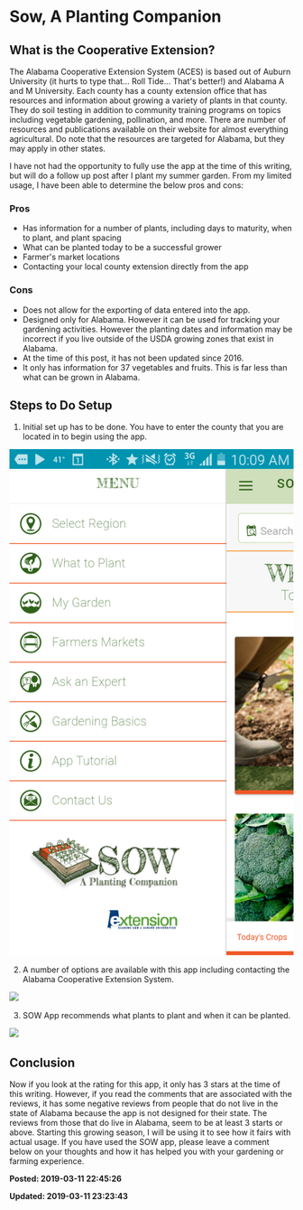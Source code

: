 # Sow, A Planting Companion

## What is the Cooperative Extension?

The Alabama Cooperative Extension System (ACES) is based out of Auburn University (it hurts to type that... Roll Tide... That's better!) 
and Alabama A and M University. Each county has a county extension office that has resources and information about growing a variety 
of plants in that county. They do soil testing in addition to community training programs on topics including vegetable gardening, 
pollination, and more. There are number of resources and publications available on their website for almost everything agricultural. 
Do note that the resources are targeted for Alabama, but they may apply in other states.
 
I have not had the opportunity to fully use the app at the time of this writing, but will do a follow up post after I plant my summer 
garden. From my limited usage, I have been able to determine the below pros and cons:

### Pros

* Has information for a number of plants, including days to maturity, when to plant, and plant spacing
* What can be planted today to be a successful grower
* Farmer's market locations
* Contacting your local county extension directly from the app

### Cons

* Does not allow for the exporting of data entered into the app.
* Designed only for Alabama. However it can be used for tracking your gardening activities. However the planting 
dates and information may be incorrect if you live outside of the USDA growing zones that exist in Alabama.
* At the time of this post, it has not been updated since 2016.
* It only has information for 37 vegetables and fruits. This is far less than what can be grown in Alabama.

## Steps to Do Setup

1) Initial set up has to be done. You have to enter the county that you are located in to begin using the app.

![](/images/2019.03.11-Screenshot_2019-03-06-10-09-07.png)

2) A number of options are available with this app including contacting the Alabama Cooperative Extension System.

![](/images/Screenshot_2019-03-06-10-09-13.png)

3) SOW App recommends what plants to plant and when it can be planted.

![](/images/Screenshot_2019-03-06-10-09-13.png)

## Conclusion
 
Now if you look at the rating for this app, it only has 3 stars at the time of this writing. However, if you read the comments 
that are associated with the reviews, it has some negative reviews from people that do not live in the state of Alabama because 
the app is not designed for their state. The reviews from those that do live in Alabama, seem to be at least 3 starts or above.
Starting this growing season, I will be using it to see how it fairs with actual usage. If you have used the SOW app, please 
leave a comment below on your thoughts and how it has helped you with your gardening or farming experience.

**Posted: 2019-03-11 22:45:26** 

**Updated: 2019-03-11 23:23:43** 

